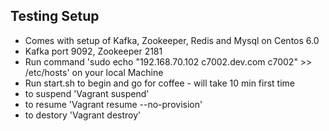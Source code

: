 ## Testing Setup

- Comes with setup of Kafka, Zookeeper, Redis and Mysql on Centos 6.0 
- Kafka port 9092, Zookeeper 2181 
- Run command  'sudo echo "192.168.70.102 c7002.dev.com c7002" >> /etc/hosts' on your local Machine
- Run start.sh to begin and go for coffee - will take 10 min first time
- to suspend 'Vagrant suspend'
- to resume  'Vagrant resume --no-provision'
- to destory 'Vagrant destroy'

